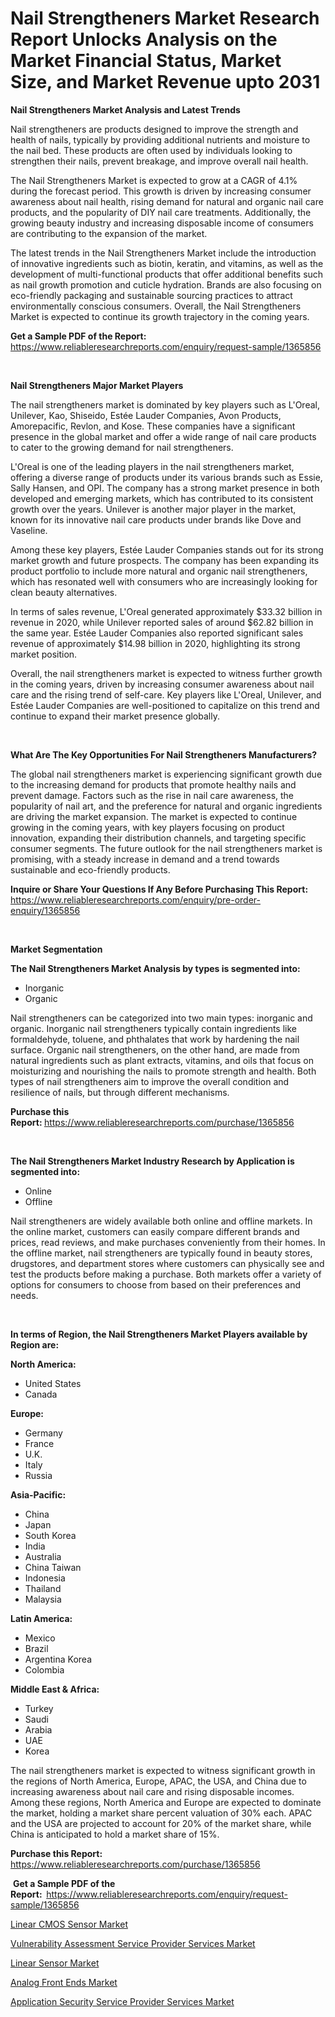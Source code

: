 <p><h1>Nail Strengtheners Market Research Report Unlocks Analysis on the Market Financial Status, Market Size, and Market Revenue upto 2031</h1></p><p><strong>Nail Strengtheners Market Analysis and Latest Trends</strong></p>
<p><p>Nail strengtheners are products designed to improve the strength and health of nails, typically by providing additional nutrients and moisture to the nail bed. These products are often used by individuals looking to strengthen their nails, prevent breakage, and improve overall nail health.</p><p>The Nail Strengtheners Market is expected to grow at a CAGR of 4.1% during the forecast period. This growth is driven by increasing consumer awareness about nail health, rising demand for natural and organic nail care products, and the popularity of DIY nail care treatments. Additionally, the growing beauty industry and increasing disposable income of consumers are contributing to the expansion of the market.</p><p>The latest trends in the Nail Strengtheners Market include the introduction of innovative ingredients such as biotin, keratin, and vitamins, as well as the development of multi-functional products that offer additional benefits such as nail growth promotion and cuticle hydration. Brands are also focusing on eco-friendly packaging and sustainable sourcing practices to attract environmentally conscious consumers. Overall, the Nail Strengtheners Market is expected to continue its growth trajectory in the coming years.</p></p>
<p><strong>Get a Sample PDF of the Report:&nbsp;</strong> <a href="https://www.reliableresearchreports.com/enquiry/request-sample/1365856">https://www.reliableresearchreports.com/enquiry/request-sample/1365856</a></p>
<p>&nbsp;</p>
<p><strong>Nail Strengtheners Major Market Players</strong></p>
<p><p>The nail strengtheners market is dominated by key players such as L'Oreal, Unilever, Kao, Shiseido, Estée Lauder Companies, Avon Products, Amorepacific, Revlon, and Kose. These companies have a significant presence in the global market and offer a wide range of nail care products to cater to the growing demand for nail strengtheners.</p><p>L'Oreal is one of the leading players in the nail strengtheners market, offering a diverse range of products under its various brands such as Essie, Sally Hansen, and OPI. The company has a strong market presence in both developed and emerging markets, which has contributed to its consistent growth over the years. Unilever is another major player in the market, known for its innovative nail care products under brands like Dove and Vaseline.</p><p>Among these key players, Estée Lauder Companies stands out for its strong market growth and future prospects. The company has been expanding its product portfolio to include more natural and organic nail strengtheners, which has resonated well with consumers who are increasingly looking for clean beauty alternatives.</p><p>In terms of sales revenue, L'Oreal generated approximately $33.32 billion in revenue in 2020, while Unilever reported sales of around $62.82 billion in the same year. Estée Lauder Companies also reported significant sales revenue of approximately $14.98 billion in 2020, highlighting its strong market position.</p><p>Overall, the nail strengtheners market is expected to witness further growth in the coming years, driven by increasing consumer awareness about nail care and the rising trend of self-care. Key players like L'Oreal, Unilever, and Estée Lauder Companies are well-positioned to capitalize on this trend and continue to expand their market presence globally.</p></p>
<p>&nbsp;</p>
<p><strong>What Are The Key Opportunities For Nail Strengtheners Manufacturers?</strong></p>
<p><p>The global nail strengtheners market is experiencing significant growth due to the increasing demand for products that promote healthy nails and prevent damage. Factors such as the rise in nail care awareness, the popularity of nail art, and the preference for natural and organic ingredients are driving the market expansion. The market is expected to continue growing in the coming years, with key players focusing on product innovation, expanding their distribution channels, and targeting specific consumer segments. The future outlook for the nail strengtheners market is promising, with a steady increase in demand and a trend towards sustainable and eco-friendly products.</p></p>
<p><strong>Inquire or Share Your Questions If Any Before Purchasing This Report:</strong> <a href="https://www.reliableresearchreports.com/enquiry/pre-order-enquiry/1365856">https://www.reliableresearchreports.com/enquiry/pre-order-enquiry/1365856</a></p>
<p>&nbsp;</p>
<p><strong>Market Segmentation</strong></p>
<p><strong>The Nail Strengtheners Market Analysis by types is segmented into:</strong></p>
<p><ul><li>Inorganic</li><li>Organic</li></ul></p>
<p><p>Nail strengtheners can be categorized into two main types: inorganic and organic. Inorganic nail strengtheners typically contain ingredients like formaldehyde, toluene, and phthalates that work by hardening the nail surface. Organic nail strengtheners, on the other hand, are made from natural ingredients such as plant extracts, vitamins, and oils that focus on moisturizing and nourishing the nails to promote strength and health. Both types of nail strengtheners aim to improve the overall condition and resilience of nails, but through different mechanisms.</p></p>
<p><strong>Purchase this Report:&nbsp;</strong><a href="https://www.reliableresearchreports.com/purchase/1365856">https://www.reliableresearchreports.com/purchase/1365856</a></p>
<p>&nbsp;</p>
<p><strong>The Nail Strengtheners Market Industry Research by Application is segmented into:</strong></p>
<p><ul><li>Online</li><li>Offline</li></ul></p>
<p><p>Nail strengtheners are widely available both online and offline markets. In the online market, customers can easily compare different brands and prices, read reviews, and make purchases conveniently from their homes. In the offline market, nail strengtheners are typically found in beauty stores, drugstores, and department stores where customers can physically see and test the products before making a purchase. Both markets offer a variety of options for consumers to choose from based on their preferences and needs.</p></p>
<p>&nbsp;</p>
<p><strong>In terms of Region, the Nail Strengtheners Market Players available by Region are:</strong></p>
<p>
    <p> <strong> North America: </strong>
        <ul>
            <li>United States</li>
            <li>Canada</li>
        </ul>
        </p> 
    <p> <strong> Europe: </strong>
        <ul>
            <li>Germany</li>
            <li>France</li>
            <li>U.K.</li>
            <li>Italy</li>
            <li>Russia</li>
        </ul>
        </p> 
    <p> <strong> Asia-Pacific: </strong>
        <ul>
            <li>China</li>
            <li>Japan</li>
            <li>South Korea</li>
            <li>India</li>
            <li>Australia</li>
            <li>China Taiwan</li>
            <li>Indonesia</li>
            <li>Thailand</li>
            <li>Malaysia</li>
        </ul>
        </p> 
    <p> <strong> Latin America: </strong>
        <ul>
            <li>Mexico</li>
            <li>Brazil</li>
            <li>Argentina Korea</li>
            <li>Colombia</li>
        </ul>
        </p> 
    <p> <strong> Middle East & Africa: </strong>
        <ul>
            <li>Turkey</li>
            <li>Saudi</li>
            <li>Arabia</li>
            <li>UAE</li>
            <li>Korea</li>
        </ul>
    </p>
    </p>
<p><p>The nail strengtheners market is expected to witness significant growth in the regions of North America, Europe, APAC, the USA, and China due to increasing awareness about nail care and rising disposable incomes. Among these regions, North America and Europe are expected to dominate the market, holding a market share percent valuation of 30% each. APAC and the USA are projected to account for 20% of the market share, while China is anticipated to hold a market share of 15%.</p></p>
<p><strong>Purchase this Report: </strong><a href="https://www.reliableresearchreports.com/purchase/1365856">https://www.reliableresearchreports.com/purchase/1365856</a></p>
<p>&nbsp;<strong>Get a Sample PDF of the Report:&nbsp;&nbsp;</strong><a href="https://www.reliableresearchreports.com/enquiry/request-sample/1365856">https://www.reliableresearchreports.com/enquiry/request-sample/1365856</a></p>
<p><strong></strong></p>
<p><p><a href="https://github.com/mahnoor2003/Market-Research-Report-List-3/blob/main/linear-cmos-sensor-market.md">Linear CMOS Sensor Market</a></p><p><a href="https://issuu.com/reportprime-2/docs/vulnerability-assessment-service-provider-services">Vulnerability Assessment Service Provider Services Market</a></p><p><a href="https://github.com/BryceTownsendr/Market-Research-Report-List-3/blob/main/linear-sensor-market.md">Linear Sensor Market</a></p><p><a href="https://github.com/Glendatilghmankmgz0rbhwpy/Market-Research-Report-List-1/blob/main/analog-front-ends-market.md">Analog Front Ends Market</a></p><p><a href="https://issuu.com/reportprime-2/docs/application-security-service-provider-services-mar">Application Security Service Provider Services Market</a></p></p>